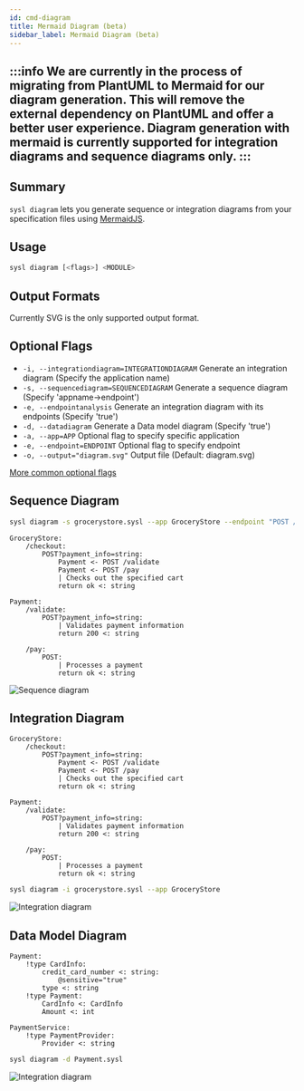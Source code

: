 ```yaml
---
id: cmd-diagram
title: Mermaid Diagram (beta)
sidebar_label: Mermaid Diagram (beta)
---
```



:::info
We are currently in the process of migrating from PlantUML to Mermaid for our diagram generation. This will remove the external dependency on PlantUML and offer a better user experience. Diagram generation with mermaid is currently supported for integration diagrams and sequence diagrams only. 
:::
---

## Summary

`sysl diagram` lets you generate sequence or integration diagrams from your specification files using [MermaidJS](https://mermaidjs.github.io/#/).

## Usage

```bash
sysl diagram [<flags>] <MODULE>
```

## Output Formats

Currently SVG is the only supported output format.

## Optional Flags

- `-i, --integrationdiagram=INTEGRATIONDIAGRAM`  Generate an integration diagram (Specify the application name)
- `-s, --sequencediagram=SEQUENCEDIAGRAM`  Generate a sequence diagram (Specify 'appname->endpoint')
- `-e, --endpointanalysis`  Generate an integration diagram with its endpoints (Specify 'true')
- `-d, --datadiagram`       Generate a Data model diagram (Specify 'true')
- `-a, --app=APP`               Optional flag to specify specific application
- `-e, --endpoint=ENDPOINT`     Optional flag to specify endpoint
- `-o, --output="diagram.svg"`  Output file (Default: diagram.svg)

[More common optional flags](common-flags)

## Sequence Diagram

```bash
sysl diagram -s grocerystore.sysl --app GroceryStore --endpoint "POST /checkout"
```

```sysl title="Input Sysl file: GroceryStore.sysl"
GroceryStore:
    /checkout:
        POST?payment_info=string: 
            Payment <- POST /validate
            Payment <- POST /pay
            | Checks out the specified cart
            return ok <: string

Payment:
    /validate:
        POST?payment_info=string:
            | Validates payment information
            return 200 <: string

    /pay:
        POST:
            | Processes a payment
            return ok <: string

```

![Sequence diagram](/img/sysl/seq-diagram-mermaid.svg)

## Integration Diagram

```sysl title="Input Sysl file: GroceryStore.sysl"
GroceryStore:
    /checkout:
        POST?payment_info=string: 
            Payment <- POST /validate
            Payment <- POST /pay
            | Checks out the specified cart
            return ok <: string

Payment:
    /validate:
        POST?payment_info=string:
            | Validates payment information
            return 200 <: string

    /pay:
        POST:
            | Processes a payment
            return ok <: string

```

```bash
sysl diagram -i grocerystore.sysl --app GroceryStore
```

![Integration diagram](/img/sysl/int-diagram-mermaid.svg)

## Data Model Diagram

```sysl title="Input Sysl file: Payment.sysl"
Payment:
    !type CardInfo:
        credit_card_number <: string:
            @sensitive="true"
        type <: string
    !type Payment:
        CardInfo <: CardInfo
        Amount <: int

PaymentService:
    !type PaymentProvider:
        Provider <: string

```

```bash
sysl diagram -d Payment.sysl
```

![Integration diagram](/img/sysl/data-diagram-mermaid.svg)
